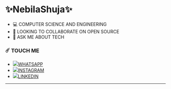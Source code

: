 # ✨NebilaShuja✨

- 💻 COMPUTER SCIENCE AND ENGINEERING
- 👯 LOOKING TO COLLABORATE ON OPEN SOURCE
- 💬 ASK ME ABOUT TECH

### ☄️ TOUCH ME
* <img src="https://img.icons8.com/clouds/25/000000/whatsapp.png"/>[WHATSAPP](https://wa.me/917902350854/?text=Hi_NebilaShuja..This_is_from_git...!)
* <img src="https://img.icons8.com/clouds/25/000000/instagram-new--v2.png"/>[INSTAGRAM](https://www.instagram.com/__neb__ila__/)
* <img src="https://img.icons8.com/clouds/25/000000/linkedin.png"/>[LINKEDIN](https://www.linkedin.com/in/nebila-s-4b183a214/)
<hr>
